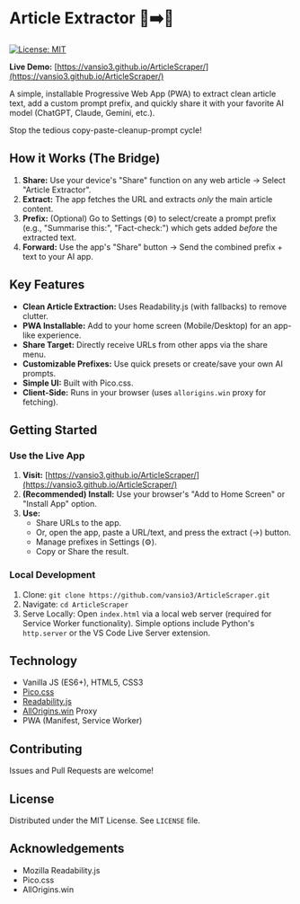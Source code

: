 # Article Extractor 📰➡️🤖

[![License: MIT](https://img.shields.io/badge/License-MIT-yellow.svg)](https://opensource.org/licenses/MIT)

**Live Demo:** [https://vansio3.github.io/ArticleScraper/](https://vansio3.github.io/ArticleScraper/)

A simple, installable Progressive Web App (PWA) to extract clean article text, add a custom prompt prefix, and quickly share it with your favorite AI model (ChatGPT, Claude, Gemini, etc.).

Stop the tedious copy-paste-cleanup-prompt cycle!

## How it Works (The Bridge)

1.  **Share:** Use your device's "Share" function on any web article -> Select "Article Extractor".
2.  **Extract:** The app fetches the URL and extracts *only* the main article content.
3.  **Prefix:** (Optional) Go to Settings (⚙️) to select/create a prompt prefix (e.g., "Summarise this:", "Fact-check:") which gets added *before* the extracted text.
4.  **Forward:** Use the app's "Share" button -> Send the combined prefix + text to your AI app.

## Key Features

*   **Clean Article Extraction:** Uses Readability.js (with fallbacks) to remove clutter.
*   **PWA Installable:** Add to your home screen (Mobile/Desktop) for an app-like experience.
*   **Share Target:** Directly receive URLs from other apps via the share menu.
*   **Customizable Prefixes:** Use quick presets or create/save your own AI prompts.
*   **Simple UI:** Built with Pico.css.
*   **Client-Side:** Runs in your browser (uses `allorigins.win` proxy for fetching).

## Getting Started

### Use the Live App

1.  **Visit:** [https://vansio3.github.io/ArticleScraper/](https://vansio3.github.io/ArticleScraper/)
2.  **(Recommended) Install:** Use your browser's "Add to Home Screen" or "Install App" option.
3.  **Use:**
    *   Share URLs to the app.
    *   Or, open the app, paste a URL/text, and press the extract (→) button.
    *   Manage prefixes in Settings (⚙️).
    *   Copy or Share the result.

### Local Development

1.  Clone: `git clone https://github.com/vansio3/ArticleScraper.git` <!-- Confirm this is the correct repo URL -->
2.  Navigate: `cd ArticleScraper`
3.  Serve Locally: Open `index.html` via a local web server (required for Service Worker functionality). Simple options include Python's `http.server` or the VS Code Live Server extension.

## Technology

*   Vanilla JS (ES6+), HTML5, CSS3
*   [Pico.css](https://picocss.com/)
*   [Readability.js](https://github.com/mozilla/readability)
*   [AllOrigins.win](https://allorigins.win/) Proxy
*   PWA (Manifest, Service Worker)

## Contributing

Issues and Pull Requests are welcome!

## License

Distributed under the MIT License. See `LICENSE` file.

## Acknowledgements

*   Mozilla Readability.js
*   Pico.css
*   AllOrigins.win
